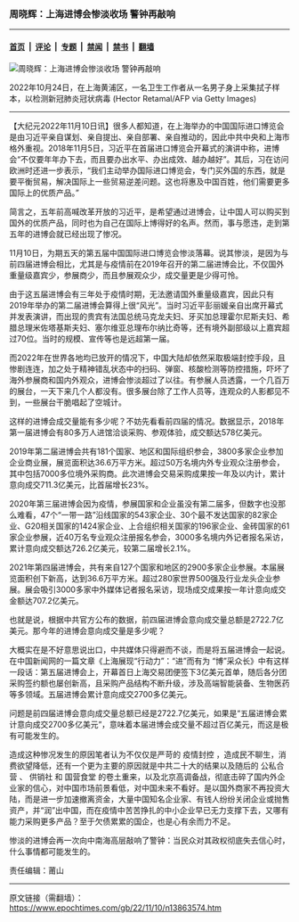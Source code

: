 ### 周晓辉：上海进博会惨淡收场 警钟再敲响

---

#### [首页](../../../..?n13863574) &nbsp;|&nbsp; [评论](../../../../../epoch-comment?n13863574) &nbsp;|&nbsp; [专题](../../../../../epoch-special?n13863574) &nbsp;|&nbsp; [禁闻](../../../../../epoch-news?n13863574) &nbsp;|&nbsp; [禁书](../../../../../books?n13863574) &nbsp;|&nbsp; [翻墙](https://github.com/gfw-breaker/nogfw/blob/master/README.md?n13863574)


<div><img alt="周晓辉：上海进博会惨淡收场 警钟再敲响" class="attachment-djy_600_400 size-djy_600_400 wp-post-image" src="https://i.epochtimes.com/assets/uploads/2022/11/id13861916-GettyImages-1244192811-600x400.jpg"/>
<div class="caption">
 <p>
  2022年10月24日，在上海黄浦区，一名卫生工作者从一名男子身上采集拭子样本，以检测新冠肺炎冠状病毒 (Hector Retamal/AFP via Getty Images)
 </p>
</div></div><hr/><div class="post_content" id="artbody" itemprop="articleBody">
 <!-- article content begin -->
 <p>
  【大纪元2022年11月10日讯】很多人都知道，在上海举办的中国国际进口博览会是由习近平亲自谋划、亲自提出、亲自部署、亲自推动的，因此中共中央和上海市格外重视。2018年11月5日，习近平在首届进口博览会开幕式的演讲中称，进博会“不仅要年年办下去，而且要办出水平、办出成效、越办越好”。其后，习在访问欧洲时还进一步表示，“我们主动举办国际进口博览会，专门买外国的东西，就是要平衡贸易，解决国际上一些贸易逆差问题。这也将惠及中国百姓，他们需要更多国际上的优质产品。”
 </p>
 <p>
  简言之，五年前高喊改革开放的习近平，是希望通过进博会，让中国人可以购买到国外的优质产品，同时也为自己在国际上博得好的名声。然而，事与愿违，走到第五年的进博会就已经出现了惨况。
 </p>
 <p>
  11月10日，为期五天的第五届中国国际进口博览会惨淡落幕。说其惨淡，是因为与前四届进博会相比，尤其是与疫情前在2019年召开的第二届进博会比，不仅国外重量级嘉宾少，参展商少，而且参展观众少，成交量更是少得可怜。
 </p>
 <p>
  由于这五届进博会有三年处于疫情时期，无法邀请国外重量级嘉宾，因此只有2019年举办的第二届进博会算得上很“风光”。当时习近平彭丽媛亲自出席开幕式并发表演讲，而出现的贵宾有法国总统马克龙夫妇、牙买加总理霍尔尼斯夫妇、希腊总理米佐塔基斯夫妇、塞尔维亚总理布尔纳比奇等，还有境外副部级以上嘉宾超过70位。当时的规模、宣传等也是远超第一届。
 </p>
 <p>
  而2022年在世界各地均已放开的情况下，中国大陆却依然采取极端封控手段，且惨剧连连，加之处于精神错乱状态中的扫码、弹窗、核酸检测等防控措施，吓坏了海外参展商和国内外观众，进博会惨淡超过了以往。有参展人员透露，一个几百万的展台，一天下来几个人都没有。很多展台除了工作人员等，连观众的人影都见不到，一些展台干脆唱起了空城计。
 </p>
 <p>
  这样的进博会成交量能有多少呢？不妨先看看前四届的情况。数据显示，2018年第一届进博会有80多万人进馆洽谈采购、参观体验，成交额达578亿美元。
 </p>
 <p>
  2019年第二届进博会共有181个国家、地区和国际组织参会，3800多家企业参加企业商业展，展览面积达36.6万平方米。超过50万名境内外专业观众注册参会，其中包括7000多位境外采购商。此次进博会交易采购成果按一年及以内计，累计意向成交711.3亿美元，比首届增长23%。
 </p>
 <p>
  2020年第三届进博会因为疫情，参展国家和企业虽没有第二届多，但数字也没那么难看，47个“一带一路”沿线国家的543家企业、30个最不发达国家的82家企业、G20相关国家的1424家企业、上合组织相关国家的196家企业、金砖国家的61家企业参展，近40万名专业观众注册报名参会，3000多名境内外记者报名采访，累计意向成交额达726.2亿美元，较第二届增长2.1%。
 </p>
 <p>
  2021年第四届进博会，共有来自127个国家和地区的2900多家企业参展。本届展览面积创下新高，达到36.6万平方米。超过280家世界500强及行业龙头企业参展。展会吸引3000多家中外媒体记者报名采访，现场成交成果按一年计意向成交金额达707.2亿美元。
 </p>
 <p>
  也就是说，根据中共官方公布的数据，前四届进博会意向成交量总额是2722.7亿美元。那今年的进博会意向成交量是多少呢？
 </p>
 <p>
  大概实在是不好意思说出口，中共媒体只得避而不谈，而是将五届进博会一起说。在中国新闻网的一篇文章《上海展现“行动力”：“进”而有为 “博”采众长》中有这样一段话：第五届进博会上，开幕首日上海交易团便签下3亿美元首单，随后各分团采购签约额也屡创新高，且采购产品结构不断升级，涉及高端智能装备、生物医药等多领域。五届进博会累计意向成交2700多亿美元。
 </p>
 <p>
  问题是前四届进博会意向成交量总额已经是2722.7亿美元，如果是“五届进博会累计意向成交2700多亿美元”，意味着本届进博会成交量不超过百亿美元，而这是极有可能发生的。
 </p>
 <p>
  造成这种惨况发生的原因笔者认为不仅仅是严苛的
  <ok href="https://www.epochtimes.com/gb/tag/%E7%96%AB%E6%83%85%E5%B0%81%E6%8E%A7.html">
   疫情封控
  </ok>
  ，造成民不聊生，消费欲望降低，还有一个更为主要的原因就是中共二十大的结果以及随后的
  <ok href="https://www.epochtimes.com/gb/tag/%E5%85%AC%E7%A7%81%E5%90%88%E8%90%A5.html">
   公私合营
  </ok>
  、
  <ok href="https://www.epochtimes.com/gb/tag/%E4%BE%9B%E9%94%80%E7%A4%BE.html">
   供销社
  </ok>
  和
  <ok href="https://www.epochtimes.com/gb/tag/%E5%9B%BD%E8%90%A5%E9%A3%9F%E5%A0%82.html">
   国营食堂
  </ok>
  的卷土重来，以及北京高调备战，彻底击碎了国内外企业家的信心，对中国市场前景看低，对中国未来不看好。是以国外商家不再投资大陆，而是进一步加速撤离资金，大量中国知名企业家、有钱人纷纷关闭企业或抛售资产，并“润”出中国，而在疫情中苦苦挣扎的中小企业早已无力支撑下去，又哪有能力采购更多产品？至于欠债累累的国企，也是心有余而力不足。
 </p>
 <p>
  惨淡的进博会再一次向中南海高层敲响了警钟：当民众对其政权彻底失去信心时，什么事情都可能发生的。
 </p>
 <p>
  责任编辑：莆山
 </p>
 <!-- article content end -->
 <div id="below_article_ad">
 </div>
</div>


---

原文链接（需翻墙）：https://www.epochtimes.com/gb/22/11/10/n13863574.htm